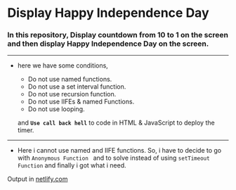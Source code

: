 # Display Happy Independence Day

 ### In this repository, Display countdown from 10 to 1 on the screen and then display Happy Independence Day on the screen.
---
+ here we have some conditions, 
  + Do not use named functions.
  + Do not use a set interval function.
  + Do not use recursion function.
  + Do not use IIFEs & named Functions.
  + Do not use looping.

  and  **`Use call back hell`** to code in HTML & JavaScript to deploy the timer.
---

   + Here i cannot use named and  IIFE functions. So, i have to decide to go with `Anonymous Function ` and to solve instead of using `setTimeout Function` and finally i got what i need.

 Output in [netlify.com](https://independence-day-greetings-by-arun.netlify.app/)
   
